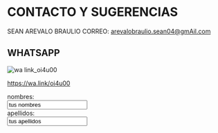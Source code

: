 # CONTACTO Y SUGERENCIAS

SEAN AREVALO BRAULIO 
CORREO: arevalobraulio.sean04@gmAil.com 

## WHATSAPP 

![wa link_oi4u00](https://user-images.githubusercontent.com/99769829/158484617-5310fc7e-817a-4cc3-83b3-f5ed51470c7f.png)


https://wa.link/oi4u00 

<form>
  <label for="name">nombres:</label><br>
  <input type="text" id="fn name" name="name" value="tus nombres"><br>
  <label for="lname">apellidos:</label><br>
  <input type="text" id="lname" name="lname" value="tus apellidos"><br>
  </form> 
  

